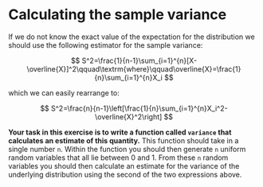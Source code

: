 # Calculating the sample variance

If we do not know the exact value of the expectation for the distribution we should use the following estimator for the sample variance:

$$
S^2=\frac{1}{n-1}\sum_{i=1}^{n}[X-\overline{X}]^2\qquad\textrm{where}\qquad\overline{X}=\frac{1}{n}\sum_{i=1}^{n}X_i
$$

which we can easily rearrange to:

$$
S^2=\frac{n}{n-1}\left[\frac{1}{n}\sum_{i=1}^{n}X_i^2-\overline{X}^2\right]
$$

__Your task in this exercise is to write a function called `variance` that calculates an estimate of this quantity.__  This function should take in a single number `n`.  Within the function you should then generate `n` uniform 
random variables that all lie between 0 and 1.  From these `n` random variables you should then calculate an estimate for the variance of the underlying distribution using the second of the two expressions above.  
